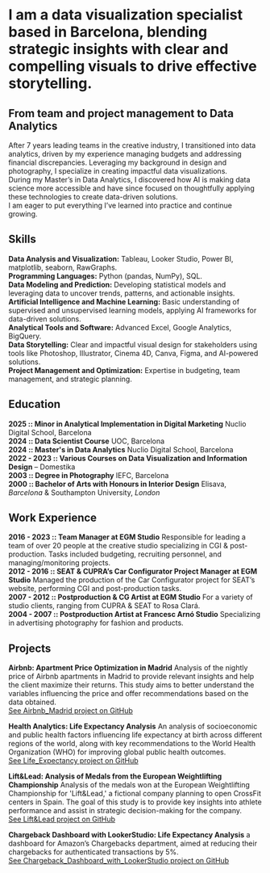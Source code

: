 # I am a data visualization specialist based in Barcelona, blending strategic insights with clear and compelling visuals to drive effective storytelling.

## From team and project management to Data Analytics
After 7 years leading teams in the creative industry, I transitioned into data analytics, driven by my experience managing budgets and addressing financial discrepancies. Leveraging my background in design and photography, I specialize in creating impactful data visualizations.  
During my Master’s in Data Analytics, I discovered how AI is making data science more accessible and have since focused on thoughtfully applying these technologies to create data-driven solutions.  
I am eager to put everything I’ve learned into practice and continue growing.

## Skills
**Data Analysis and Visualization:** Tableau, Looker Studio, Power BI, matplotlib, seaborn, RawGraphs.         
**Programming Languages:** Python (pandas, NumPy), SQL.  
**Data Modeling and Prediction:** Developing statistical models and leveraging data to uncover trends, patterns, and actionable insights.  **Artificial Intelligence and Machine Learning:** Basic understanding of supervised and unsupervised learning models, applying AI frameworks for data-driven solutions.  
**Analytical Tools and Software:** Advanced Excel, Google Analytics, BigQuery.  
**Data Storytelling:** Clear and impactful visual design for stakeholders using tools like Photoshop, Illustrator, Cinema 4D, Canva, Figma, and AI-powered solutions.  
**Project Management and Optimization:** Expertise in budgeting, team management, and strategic planning. 
 
## Education
**2025 :: Minor in Analytical Implementation in Digital Marketing** Nuclio Digital School, Barcelona    
**2024 :: Data Scientist Course** UOC, Barcelona    
**2024 :: Master's in Data Analytics** Nuclio Digital School, Barcelona    
**2022 - 2023 :: Various Courses on Data Visualization and Information Design** – Domestika       
**2003 :: Degree in Photography** IEFC, Barcelona      
**2000 :: Bachelor of Arts with Honours in Interior Design** Elisava, *Barcelona* & Southampton University, *London*      

## Work Experience

**2016 - 2023 :: Team Manager at EGM Studio**
Responsible for leading a team of over 20 people at the creative studio specializing in CGI & post-production. Tasks included budgeting, recruiting personnel, and managing/monitoring projects.  
**2012 - 2016 :: SEAT & CUPRA’s Car Configurator Project Manager at EGM Studio**
Managed the production of the Car Configurator project for SEAT’s website, performing CGI and post-production tasks.  
**2007 - 2012 :: Postproduction & CG Artist at EGM Studio**
For a variety of studio clients, ranging from CUPRA & SEAT to Rosa Clará.  
**2004 - 2007 :: Postproduction Artist at Francesc Arnó Studio**
Specializing in advertising photography for fashion and products.  

## Projects

**Airbnb: Apartment Price Optimization in Madrid** Analysis of the nightly price of Airbnb apartments in Madrid to provide relevant insights and help the client maximize their returns. This study aims to better understand the variables influencing the price and offer recommendations based on the data obtained.    
[See Airbnb_Madrid project on GitHub](https://github.com/Laiacs/Portfolio/tree/main/Airbnb_Madrid)  

**Health Analytics: Life Expectancy Analysis** An analysis of socioeconomic and public health factors influencing life expectancy at birth across different regions of the world, along with key recommendations to the World Health Organization (WHO) for improving global public health outcomes.  
[See Life_Expectancy project on GitHub](https://github.com/Laiacs/Portfolio/tree/main/Life_Expectancy)  

**Lift&Lead: Analysis of Medals from the European Weightlifting Championship** Analysis of the medals won at the European Weightlifting Championship for 'Lift&Lead,' a fictional company planning to open CrossFit centers in Spain. The goal of this study is to provide key insights into athlete performance and assist in strategic decision-making for the company.  
[See Lift&Lead project on GitHub](https://github.com/Laiacs/Portfolio/tree/main/Lift_&_Lead)  

**Chargeback Dashboard with LookerStudio: Life Expectancy Analysis** a dashboard for Amazon’s Chargebacks department, aimed at reducing their chargebacks for authenticated transactions by 5%.  
[See Chargeback_Dashboard_with_LookerStudio project on GitHub](https://github.com/Laiacs/Portfolio/tree/main/Chargeback_Dashboard_with_LookerStudio)  
